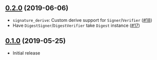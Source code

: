 ## [0.2.0] (2019-06-06)

- `signature_derive`: Custom derive support for `Signer`/`Verifier` ([#18])
- Have `DigestSigner`/`DigestVerifier` take `Digest` instance ([#17])

## [0.1.0] (2019-05-25)

- Initial release

[0.2.0]: https://github.com/RustCrypto/signatures/pull/19
[#18]: https://github.com/RustCrypto/signatures/pull/18
[#17]: https://github.com/RustCrypto/signatures/pull/17
[0.1.0]: https://github.com/RustCrypto/signatures/pull/15

